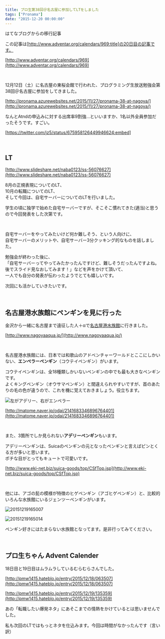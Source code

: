 ```yaml
---
title: プロ生第38回＠名古屋に参加してLTをしました
tags: ["Pronama"]
date: "2015-12-20 00:00:00"
---
```


<div class="alert info">
はてなブログからの移行記事
</div>

この記事は[http://www.adventar.org/calendars/969:title]の20日目の記事です。

[http://www.adventar.org/calendars/969](http://www.adventar.org/calendars/969)

<br>

12月12日（土）に名古屋の東桜会館で行われた、プログラミング生放送勉強会第38回＠名古屋に参加をしてきました。

[http://pronama.azurewebsites.net/2015/11/27/pronama-38-at-nagoya/](http://pronama.azurewebsites.net/2015/11/27/pronama-38-at-nagoya/)

なんとAtndの申込みに対する出席率9割強…といいますか、1名以外全員参加だったそうです。すごい。

[https://twitter.com/jz5/status/675958126449946624:embed]

<br>



## LT

[http://www.slideshare.net/naba0123/ss-56076627](http://www.slideshare.net/naba0123/ss-56076627)

8月の正規表現についてのLT、  
10月の転職についてのLT、  
そして今回は、自宅サーバーについてのLTを行いました。

学生の頃に独学で始めた自宅サーバーですが、そこそこ慣れてきた(適当)と思うので今回発表をした次第です。

<br>

自宅サーバーをやってみたいけど何か難しそう、という人向けに、  
自宅サーバーのメリットや、自宅サーバー3分クッキング的なものを話しました。

勉強会が終わった後に、  
「自宅サーバーってやってみたかったんですけど、難しそうだったんですよね。後でスライド見なおしてみます！」などを声をかけて頂いて、  
一人でも自分の発表が伝わったようでとても嬉しいです。

次回にも活かしていきたいです。

<br>

## 名古屋港水族館にペンギンを見に行った

金沢から一緒に名古屋まで遠征した人＋αで[名古屋港水族館](http://www.nagoyaaqua.jp/)に行きました。

[http://www.nagoyaaqua.jp/](http://www.nagoyaaqua.jp/)

<br>

名古屋港水族館には、日本では和歌山のアドベンチャーワールドとここにしかいない、**エンペラーペンギン**（コウテイペンギン）がいます。

コウテイペンギンは、全18種類しかいないペンギンの中でも最も大きなペンギンです。  
よくキングペンギン（オウサマペンギン）と間違えられやすいですが、首のあたりの毛の色が違うので、これを機に覚えておきましょう。役立ちます。

![左がアデリー、右がエンペラー](20151219164450.png)

[http://matome.naver.jp/odai/2141683346896764401](http://matome.naver.jp/odai/2141683346896764401)

<br>

また、3箇所でしか見られない**アデリーペンギン**もいます。

アデリーペンギンは、Suicaのペンギンの元となったペンギンと言えばピンとくる方が多いと思います。  
ポチな目がとってもキュートで可愛いです。

[http://www.eki-net.biz/suica-goods/top/CSfTop.jsp](http://www.eki-net.biz/suica-goods/top/CSfTop.jsp)

<br>

他には、アゴの髭の模様が特徴のヒゲペンギン（アゴヒゲペンギン）と、比較的いろんな水族館にいるジェンツーペンギンがいます。

![20151219165007](20151219165007.png)

![20151219165014](20151219165014.png)

ペンギン好きにはたまらない水族館となってます。是非行ってみてください。

<br>

## プロ生ちゃん Advent Calender

18日目と19日目はムラムラしているむらむらさんでした。

[http://pmw1415.hateblo.jp/entry/2015/12/18/063507](http://pmw1415.hateblo.jp/entry/2015/12/18/063507)

[http://pmw1415.hateblo.jp/entry/2015/12/19/135359](http://pmw1415.hateblo.jp/entry/2015/12/19/135359)

あの「転職したい爆発ネタ」にあそこまでの情熱をかけているとは思いませんでした。

私も次回のLTではもっとネタを仕込みます。今回は時間がなかったんです（言い訳）

<br>
